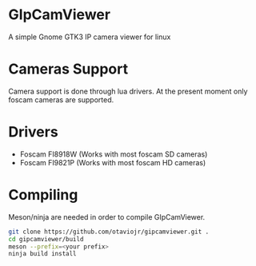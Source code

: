 # GIpCamViewer
A simple Gnome GTK3 IP camera viewer for linux

# Cameras Support
Camera support is done through lua drivers. At the present moment only foscam cameras are supported.

# Drivers
- Foscam FI8918W (Works with most foscam SD cameras)
- Foscam FI9821P (Works with most foscam HD cameras)

# Compiling
Meson/ninja are needed in order to compile GIpCamViewer.

```bash
git clone https://github.com/otaviojr/gipcamviewer.git .
cd gipcamviewer/build
meson --prefix=<your prefix>
ninja build install
```
